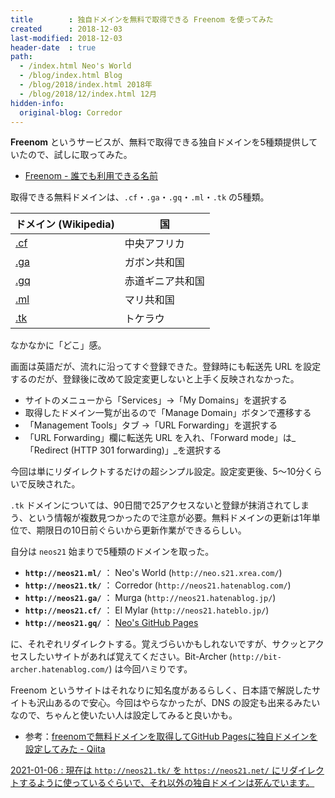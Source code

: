 ```yaml
---
title        : 独自ドメインを無料で取得できる Freenom を使ってみた
created      : 2018-12-03
last-modified: 2018-12-03
header-date  : true
path:
  - /index.html Neo's World
  - /blog/index.html Blog
  - /blog/2018/index.html 2018年
  - /blog/2018/12/index.html 12月
hidden-info:
  original-blog: Corredor
---
```


__Freenom__ というサービスが、無料で取得できる独自ドメインを5種類提供していたので、試しに取ってみた。

- [Freenom - 誰でも利用できる名前](https://www.freenom.com/ja/index.html)

取得できる無料ドメインは、`.cf`・`.ga`・`.gq`・`.ml`・`.tk` の5種類。

| ドメイン (Wikipedia)                     | 国               |
|------------------------------------------|------------------|
| [.cf](https://ja.wikipedia.org/wiki/.cf) | 中央アフリカ     |
| [.ga](https://ja.wikipedia.org/wiki/.ga) | ガボン共和国     |
| [.gq](https://ja.wikipedia.org/wiki/.gq) | 赤道ギニア共和国 |
| [.ml](https://ja.wikipedia.org/wiki/.ml) | マリ共和国       |
| [.tk](https://ja.wikipedia.org/wiki/.gq) | トケラウ         |

なかなかに「どこ」感。

画面は英語だが、流れに沿ってすぐ登録できた。登録時にも転送先 URL を設定するのだが、登録後に改めて設定変更しないと上手く反映されなかった。

- サイトのメニューから「Services」→「My Domains」を選択する
- 取得したドメイン一覧が出るので「Manage Domain」ボタンで遷移する
- 「Management Tools」タブ →「URL Forwarding」を選択する
- 「URL Forwarding」欄に転送先 URL を入れ、「Forward mode」は_「Redirect (HTTP 301 forwarding)」_を選択する

今回は単にリダイレクトするだけの超シンプル設定。設定変更後、5〜10分くらいで反映された。

`.tk` ドメインについては、90日間で25アクセスないと登録が抹消されてしまう、という情報が複数見つかったので注意が必要。無料ドメインの更新は1年単位で、期限日の10日前ぐらいから更新作業ができるらしい。

自分は `neos21` 始まりで5種類のドメインを取った。

- __`http://neos21.ml/`__ ： Neo's World (`http://neo.s21.xrea.com/`)
- __`http://neos21.tk/`__ ： Corredor (`http://neos21.hatenablog.com/`)
- __`http://neos21.ga/`__ ： Murga (`http://neos21.hatenablog.jp/`)
- __`http://neos21.cf/`__ ： El Mylar (`http://neos21.hateblo.jp/`)
- __`http://neos21.gq/`__ ： [Neo's GitHub Pages](https://neos21.github.io/)

に、それぞれリダイレクトする。覚えづらいかもしれないですが、サクッとアクセスしたいサイトがあれば覚えてください。Bit-Archer (`http://bit-archer.hatenablog.com/`) は今回ハミりです。

Freenom というサイトはそれなりに知名度があるらしく、日本語で解説したサイトも沢山あるので安心。今回はやらなかったが、DNS の設定も出来るみたいなので、ちゃんと使いたい人は設定してみると良いかも。

- 参考：[freenomで無料ドメインを取得してGitHub Pagesに独自ドメインを設定してみた - Qiita](https://qiita.com/lamplus/items/9451bc2f1f4612f9e647)

<ins class="ins-block">

2021-01-06 : 現在は `http://neos21.tk/` を `https://neos21.net/` にリダイレクトするように使っているぐらいで、それ以外の独自ドメインは死んでいます。

</ins>
